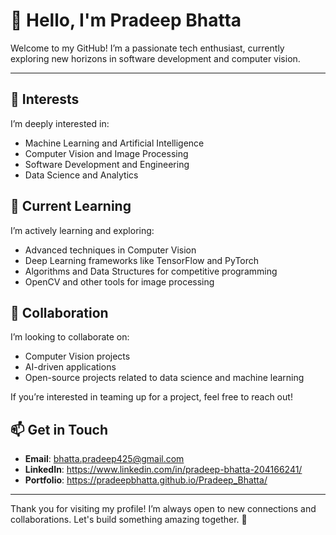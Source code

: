 # 👋 Hello, I'm Pradeep Bhatta

Welcome to my GitHub! I’m a passionate tech enthusiast, currently exploring new horizons in software development and computer vision.

---

## 👀 Interests
I’m deeply interested in:
- Machine Learning and Artificial Intelligence
- Computer Vision and Image Processing
- Software Development and Engineering
- Data Science and Analytics

## 🌱 Current Learning
I’m actively learning and exploring:
- Advanced techniques in Computer Vision
- Deep Learning frameworks like TensorFlow and PyTorch
- Algorithms and Data Structures for competitive programming
- OpenCV and other tools for image processing

## 💞️ Collaboration
I’m looking to collaborate on:
- Computer Vision projects
- AI-driven applications
- Open-source projects related to data science and machine learning

If you’re interested in teaming up for a project, feel free to reach out!

## 📫 Get in Touch
- **Email**: [bhatta.pradeep425@gmail.com](mailto:bhatta.pradeep425@gmail.com)
- **LinkedIn**: https://www.linkedin.com/in/pradeep-bhatta-204166241/
- **Portfolio**: https://pradeepbhatta.github.io/Pradeep_Bhatta/

---

Thank you for visiting my profile! I’m always open to new connections and collaborations. Let's build something amazing together. 🚀
